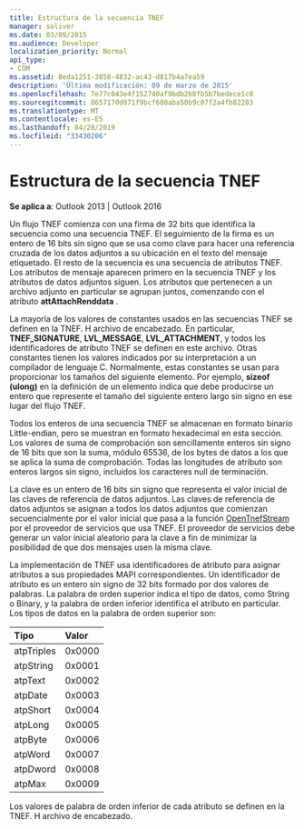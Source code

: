 ```yaml
---
title: Estructura de la secuencia TNEF
manager: soliver
ms.date: 03/09/2015
ms.audience: Developer
localization_priority: Normal
api_type:
- COM
ms.assetid: 8eda1251-3858-4832-ac43-d817b4a7ea59
description: 'Última modificación: 09 de marzo de 2015'
ms.openlocfilehash: 7e77c043e4f152740af9bdb2b8fb5b7bedece1c0
ms.sourcegitcommit: 8657170d071f9bcf680aba50b9c07f2a4fb82283
ms.translationtype: MT
ms.contentlocale: es-ES
ms.lasthandoff: 04/28/2019
ms.locfileid: "33430206"
---
```

# <a name="tnef-stream-structure"></a>Estructura de la secuencia TNEF

  
  
**Se aplica a**: Outlook 2013 | Outlook 2016 
  
Un flujo TNEF comienza con una firma de 32 bits que identifica la secuencia como una secuencia TNEF. El seguimiento de la firma es un entero de 16 bits sin signo que se usa como clave para hacer una referencia cruzada de los datos adjuntos a su ubicación en el texto del mensaje etiquetado. El resto de la secuencia es una secuencia de atributos TNEF. Los atributos de mensaje aparecen primero en la secuencia TNEF y los atributos de datos adjuntos siguen. Los atributos que pertenecen a un archivo adjunto en particular se agrupan juntos, comenzando con el atributo **attAttachRenddata** . 
  
La mayoría de los valores de constantes usados en las secuencias TNEF se definen en la TNEF. H archivo de encabezado. En particular, **TNEF_SIGNATURE**, **LVL_MESSAGE**, **LVL_ATTACHMENT**, y todos los identificadores de atributo TNEF se definen en este archivo. Otras constantes tienen los valores indicados por su interpretación a un compilador de lenguaje C. Normalmente, estas constantes se usan para proporcionar los tamaños del siguiente elemento. Por ejemplo, **sizeof (ulong)** en la definición de un elemento indica que debe producirse un entero que represente el tamaño del siguiente entero largo sin signo en ese lugar del flujo TNEF. 
  
Todos los enteros de una secuencia TNEF se almacenan en formato binario Little-endian, pero se muestran en formato hexadecimal en esta sección. Los valores de suma de comprobación son sencillamente enteros sin signo de 16 bits que son la suma, módulo 65536, de los bytes de datos a los que se aplica la suma de comprobación. Todas las longitudes de atributo son enteros largos sin signo, incluidos los caracteres null de terminación.
  
La clave es un entero de 16 bits sin signo que representa el valor inicial de las claves de referencia de datos adjuntos. Las claves de referencia de datos adjuntos se asignan a todos los datos adjuntos que comienzan secuencialmente por el valor inicial que pasa a la función [OpenTnefStream](opentnefstream.md) por el proveedor de servicios que usa TNEF. El proveedor de servicios debe generar un valor inicial aleatorio para la clave a fin de minimizar la posibilidad de que dos mensajes usen la misma clave. 
  
La implementación de TNEF usa identificadores de atributo para asignar atributos a sus propiedades MAPI correspondientes. Un identificador de atributo es un entero sin signo de 32 bits formado por dos valores de palabras. La palabra de orden superior indica el tipo de datos, como String o Binary, y la palabra de orden inferior identifica el atributo en particular. Los tipos de datos en la palabra de orden superior son:
  
|**Tipo**|**Valor**|
|:-----|:-----|
|atpTriples  <br/> |0x0000  <br/> |
|atpString  <br/> |0x0001  <br/> |
|atpText  <br/> |0x0002  <br/> |
|atpDate  <br/> |0x0003  <br/> |
|atpShort  <br/> |0x0004  <br/> |
|atpLong  <br/> |0x0005  <br/> |
|atpByte  <br/> |0x0006  <br/> |
|atpWord  <br/> |0x0007  <br/> |
|atpDword  <br/> |0x0008  <br/> |
|atpMax  <br/> |0x0009  <br/> |
   
Los valores de palabra de orden inferior de cada atributo se definen en la TNEF. H archivo de encabezado.
  

